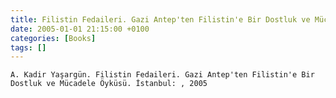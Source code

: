 ```yaml
---
title: Filistin Fedaileri. Gazi Antep'ten Filistin'e Bir Dostluk ve Mücadele Öyküsü
date: 2005-01-01 21:15:00 +0100
categories: [Books]
tags: []
---
```


```A. Kadir Yaşargün. Filistin Fedaileri. Gazi Antep'ten Filistin'e Bir Dostluk ve Mücadele Öyküsü. İstanbul: , 2005```

